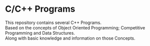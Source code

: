 # C/C++ Programs
This repository contains several C++ Programs.<br>
Based on the concepts of Object Oriented Programming; Competitive Programming and Data Structures.<br>
Along with basic knowledge and information on those Concepts.<br>
